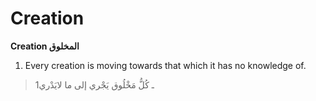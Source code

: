 Creation
========

**Creation المخلوق**

1. Every creation is moving towards that which it has no knowledge of.

> 1ـ كُلُّ مَخْلُوق يَجْري إلى ما لايَدْري


